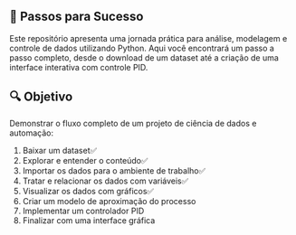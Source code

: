## 🧠 Passos para Sucesso

Este repositório apresenta uma jornada prática para análise, modelagem e controle de dados utilizando Python. Aqui você encontrará um passo a passo completo, desde o download de um dataset até a criação de uma interface interativa com controle PID.

## 🔍 Objetivo

Demonstrar o fluxo completo de um projeto de ciência de dados e automação:

1. Baixar um dataset✅
2. Explorar e entender o conteúdo✅
3. Importar os dados para o ambiente de trabalho✅
4. Tratar e relacionar os dados com variáveis✅
5. Visualizar os dados com gráficos✅
6. Criar um modelo de aproximação do processo
7. Implementar um controlador PID
8. Finalizar com uma interface gráfica


